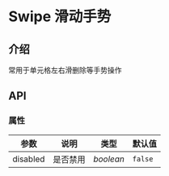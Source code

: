 # Swipe 滑动手势

## 介绍

常用于单元格左右滑删除等手势操作

## API

### 属性

| 参数     | 说明     | 类型      | 默认值  |
| -------- | -------- | --------- | ------- |
| disabled | 是否禁用 | _boolean_ | `false` |
